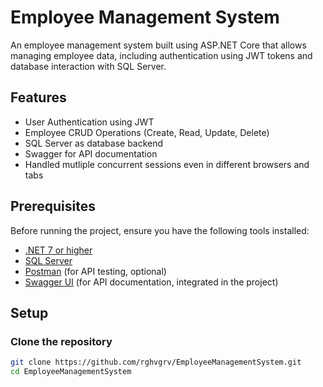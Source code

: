 # Employee Management System

An employee management system built using ASP.NET Core that allows managing employee data, including authentication using JWT tokens and database interaction with SQL Server.

## Features

- User Authentication using JWT
- Employee CRUD Operations (Create, Read, Update, Delete)
- SQL Server as database backend
- Swagger for API documentation
- Handled mutliple concurrent sessions even in different browsers and tabs

## Prerequisites

Before running the project, ensure you have the following tools installed:

- [.NET 7 or higher](https://dotnet.microsoft.com/download)
- [SQL Server](https://www.microsoft.com/en-us/sql-server/sql-server-downloads)
- [Postman](https://www.postman.com/) (for API testing, optional)
- [Swagger UI](https://swagger.io/tools/swagger-ui/) (for API documentation, integrated in the project)

## Setup

### Clone the repository    

```bash
git clone https://github.com/rghvgrv/EmployeeManagementSystem.git
cd EmployeeManagementSystem
